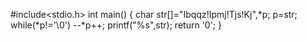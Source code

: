 #include<stdio.h>
int main() 
{
char str[]="Ibqqz!Ipmj!Tjs!Kj",*p;
p=str;
while(*p!='\0')
--*p++;
printf("%s",str);
return '0';
}
